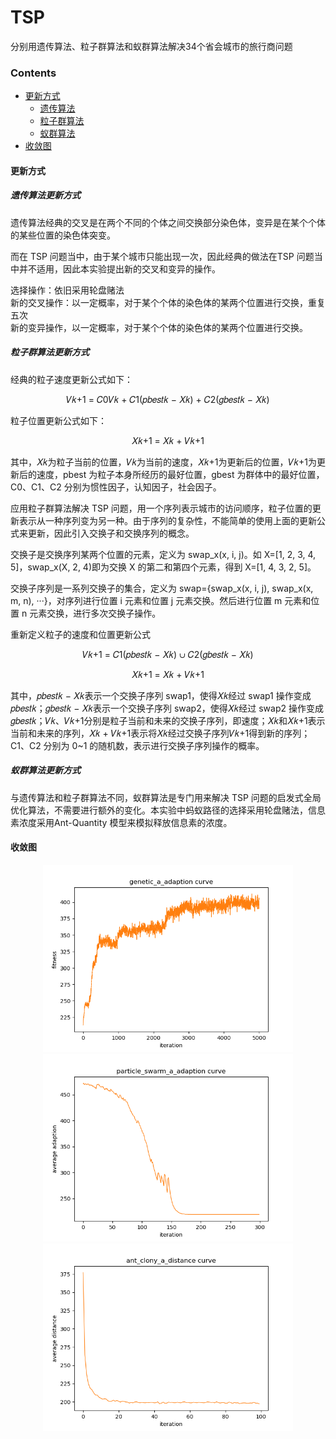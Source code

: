 # TSP
分别用遗传算法、粒子群算法和蚁群算法解决34个省会城市的旅行商问题

### Contents
- [更新方式](#更新方式)
  - [遗传算法](#遗传算法更新方式)
  - [粒子群算法](#粒子群算法更新方式)
  - [蚁群算法](#蚁群算法更新方式)
- [收敛图](#收敛图)

#### 更新方式
##### 遗传算法更新方式
遗传算法经典的交叉是在两个不同的个体之间交换部分染色体，变异是在某个个体的某些位置的染色体突变。

而在 TSP 问题当中，由于某个城市只能出现一次，因此经典的做法在TSP 问题当中并不适用，因此本实验提出新的交叉和变异的操作。

选择操作：依旧采用轮盘赌法  
新的交叉操作：以一定概率，对于某个个体的染色体的某两个位置进行交换，重复五次  
新的变异操作，以一定概率，对于某个个体的染色体的某两个位置进行交换。

##### 粒子群算法更新方式
经典的粒子速度更新公式如下：
<p align="center">𝑉𝑘+1 = 𝐶0𝑉𝑘 + 𝐶1(𝑝𝑏𝑒𝑠𝑡𝑘 − 𝑋𝑘) + 𝐶2(𝑔𝑏𝑒𝑠𝑡𝑘 − 𝑋𝑘)</p>

粒子位置更新公式如下：
<p align="center">𝑋𝑘+1 = 𝑋𝑘 + 𝑉𝑘+1</p>
其中，𝑋𝑘为粒子当前的位置，𝑉𝑘为当前的速度，𝑋𝑘+1为更新后的位置，𝑉𝑘+1为更新后的速度，pbest 为粒子本身所经历的最好位置，gbest 为群体中的最好位置，C0、C1、C2 分别为惯性因子，认知因子，社会因子。

应用粒子群算法解决 TSP 问题，用一个序列表示城市的访问顺序，粒子位置的更新表示从一种序列变为另一种。由于序列的复杂性，不能简单的使用上面的更新公式来更新，因此引入交换子和交换序列的概念。

交换子是交换序列某两个位置的元素，定义为 swap_x(x, i, j)。如 X=[1, 2, 3, 4, 5]，swap_x(X, 2, 4)即为交换 X 的第二和第四个元素，得到 X=[1, 4, 3, 2, 5]。

交换子序列是一系列交换子的集合，定义为 swap={swap_x(x, i, j), swap_x(x, m, n), ···}，对序列进行位置 i 元素和位置 j 元素交换。然后进行位置 m 元素和位置 n 元素交换，进行多次交换子操作。

重新定义粒子的速度和位置更新公式
<p align="center">𝑉𝑘+1 = 𝐶1(𝑝𝑏𝑒𝑠𝑡𝑘 − 𝑋𝑘) ∪ 𝐶2(𝑔𝑏𝑒𝑠𝑡𝑘 − 𝑋𝑘)</p>
<p align="center">𝑋𝑘+1 = 𝑋𝑘 + 𝑉𝑘+1</p>
其中，𝑝𝑏𝑒𝑠𝑡𝑘 − 𝑋𝑘表示一个交换子序列 swap1，使得𝑋𝑘经过 swap1 操作变成𝑝𝑏𝑒𝑠𝑡𝑘；𝑔𝑏𝑒𝑠𝑡𝑘 − 𝑋𝑘表示一个交换子序列 swap2，使得𝑋𝑘经过 swap2 操作变成𝑔𝑏𝑒𝑠𝑡𝑘；𝑉𝑘、𝑉𝑘+1分别是粒子当前和未来的交换子序列，即速度；𝑋𝑘和𝑋𝑘+1表示当前和未来的序列，𝑋𝑘 + 𝑉𝑘+1表示将𝑋𝑘经过交换子序列𝑉𝑘+1得到新的序列；C1、C2 分别为 0~1 的随机数，表示进行交换子序列操作的概率。
          
##### 蚁群算法更新方式
与遗传算法和粒子群算法不同，蚁群算法是专门用来解决 TSP 问题的启发式全局优化算法，不需要进行额外的变化。本实验中蚂蚁路径的选择采用轮盘赌法，信息素浓度采用Ant-Quantity 模型来模拟释放信息素的浓度。
          
#### 收敛图
<div align="center">
  <img src="https://github.com/Luxlios/Figure/blob/main/TSP/Figure_1.png" height="300">
</div>
<div align="center">
  <img src="https://github.com/Luxlios/Figure/blob/main/TSP/Figure_2.png" height="300">
</div>
<div align="center">
  <img src="https://github.com/Luxlios/Figure/blob/main/TSP/Figure_3.png" height="300">
</div>




          








